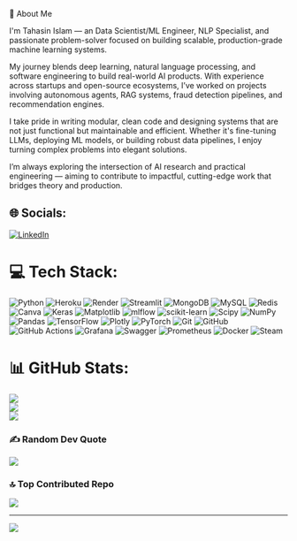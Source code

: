 👋 About Me

I'm Tahasin Islam — an Data Scientist/ML Engineer, NLP Specialist, and passionate problem-solver focused on building scalable, production-grade machine learning systems.

My journey blends deep learning, natural language processing, and software engineering to build real-world AI products. With experience across startups and open-source ecosystems, I’ve worked on projects involving autonomous agents, RAG systems, fraud detection pipelines, and recommendation engines.

I take pride in writing modular, clean code and designing systems that are not just functional but maintainable and efficient. Whether it's fine-tuning LLMs, deploying ML models, or building robust data pipelines, I enjoy turning complex problems into elegant solutions.

I’m always exploring the intersection of AI research and practical engineering — aiming to contribute to impactful, cutting-edge work that bridges theory and production.


## 🌐 Socials:
[![LinkedIn](https://img.shields.io/badge/LinkedIn-%230077B5.svg?logo=linkedin&logoColor=white)](https://[linkedin.com/in/TahasinIslam](https://www.linkedin.com/in/tahasin-islam-0aaa10305/)) 

# 💻 Tech Stack:
![Python](https://img.shields.io/badge/python-3670A0?style=plastic&logo=python&logoColor=ffdd54) ![Heroku](https://img.shields.io/badge/heroku-%23430098.svg?style=plastic&logo=heroku&logoColor=white) ![Render](https://img.shields.io/badge/Render-%46E3B7.svg?style=plastic&logo=render&logoColor=white) ![Streamlit](https://img.shields.io/badge/Streamlit-%23FE4B4B.svg?style=plastic&logo=streamlit&logoColor=white) ![MongoDB](https://img.shields.io/badge/MongoDB-%234ea94b.svg?style=plastic&logo=mongodb&logoColor=white) ![MySQL](https://img.shields.io/badge/mysql-4479A1.svg?style=plastic&logo=mysql&logoColor=white) ![Redis](https://img.shields.io/badge/redis-%23DD0031.svg?style=plastic&logo=redis&logoColor=white) ![Canva](https://img.shields.io/badge/Canva-%2300C4CC.svg?style=plastic&logo=Canva&logoColor=white) ![Keras](https://img.shields.io/badge/Keras-%23D00000.svg?style=plastic&logo=Keras&logoColor=white) ![Matplotlib](https://img.shields.io/badge/Matplotlib-%23ffffff.svg?style=plastic&logo=Matplotlib&logoColor=black) ![mlflow](https://img.shields.io/badge/mlflow-%23d9ead3.svg?style=plastic&logo=numpy&logoColor=blue) ![scikit-learn](https://img.shields.io/badge/scikit--learn-%23F7931E.svg?style=plastic&logo=scikit-learn&logoColor=white) ![Scipy](https://img.shields.io/badge/SciPy-%230C55A5.svg?style=plastic&logo=scipy&logoColor=%white) ![NumPy](https://img.shields.io/badge/numpy-%23013243.svg?style=plastic&logo=numpy&logoColor=white) ![Pandas](https://img.shields.io/badge/pandas-%23150458.svg?style=plastic&logo=pandas&logoColor=white) ![TensorFlow](https://img.shields.io/badge/TensorFlow-%23FF6F00.svg?style=plastic&logo=TensorFlow&logoColor=white) ![Plotly](https://img.shields.io/badge/Plotly-%233F4F75.svg?style=plastic&logo=plotly&logoColor=white) ![PyTorch](https://img.shields.io/badge/PyTorch-%23EE4C2C.svg?style=plastic&logo=PyTorch&logoColor=white) ![Git](https://img.shields.io/badge/git-%23F05033.svg?style=plastic&logo=git&logoColor=white) ![GitHub](https://img.shields.io/badge/github-%23121011.svg?style=plastic&logo=github&logoColor=white) ![GitHub Actions](https://img.shields.io/badge/github%20actions-%232671E5.svg?style=plastic&logo=githubactions&logoColor=white) ![Grafana](https://img.shields.io/badge/grafana-%23F46800.svg?style=plastic&logo=grafana&logoColor=white) ![Swagger](https://img.shields.io/badge/-Swagger-%23Clojure?style=plastic&logo=swagger&logoColor=white) ![Prometheus](https://img.shields.io/badge/Prometheus-E6522C?style=plastic&logo=Prometheus&logoColor=white) ![Docker](https://img.shields.io/badge/docker-%230db7ed.svg?style=plastic&logo=docker&logoColor=white) ![Steam](https://img.shields.io/badge/steam-%23000000.svg?style=plastic&logo=steam&logoColor=white)
# 📊 GitHub Stats:
![](https://github-readme-stats.vercel.app/api?username=T-dot-prog&theme=dark&hide_border=false&include_all_commits=true&count_private=false)<br/>
![](https://nirzak-streak-stats.vercel.app/?user=T-dot-prog&theme=dark&hide_border=false)<br/>
![](https://github-readme-stats.vercel.app/api/top-langs/?username=T-dot-prog&theme=dark&hide_border=false&include_all_commits=true&count_private=false&layout=compact)

### ✍️ Random Dev Quote
![](https://quotes-github-readme.vercel.app/api?type=horizontal&theme=radical)

### 🔝 Top Contributed Repo
![](https://github-contributor-stats.vercel.app/api?username=T-dot-prog&limit=5&theme=dark&combine_all_yearly_contributions=true)

---
[![](https://visitcount.itsvg.in/api?id=T-dot-prog&icon=0&color=0)](https://visitcount.itsvg.in)

<!-- Proudly created with GPRM ( https://gprm.itsvg.in ) -->
